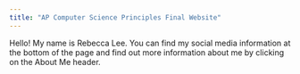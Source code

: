 ```yaml
---
title: "AP Computer Science Principles Final Website"
---
```


Hello! My name is Rebecca Lee. You can find my social media information at the bottom of the page and find out more information about me by clicking on the About Me header.
